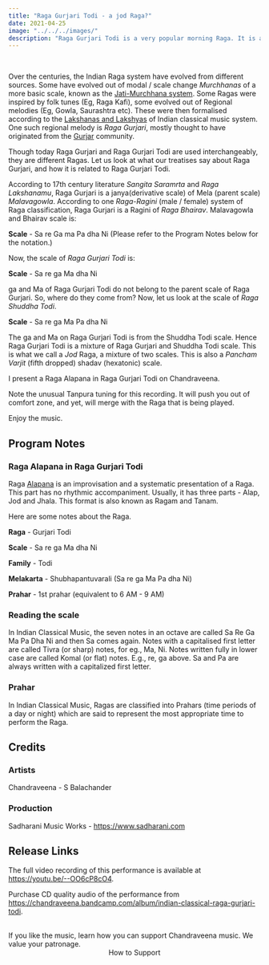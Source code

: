 ```yaml
---
title: "Raga Gurjari Todi - a jod Raga?"
date: 2021-04-25
image: "../../../images/"
description: "Raga Gurjari Todi is a very popular morning Raga. It is a hexatonic scale, with the Pancham (fifth) dropped. Here, I present an Alap in Raga Gurjari Todi on Chandraveena. Though Raga Gurjari and Raga Gurjari Todi are used interchangeably today, they are different Ragas. Read on to know more!"
---
```


<you-tube videoid="--OO6cP8cO4"></you-tube>
<br>

Over the centuries, the Indian Raga system have evolved from different sources. Some have evolved out of modal / scale change *Murchhanas* of a more basic scale, known as the [Jati-Murchhana system](/blog/grammar-of-music/). Some Ragas were inspired by folk tunes (Eg, Raga Kafi), some evolved out of Regional melodies (Eg, Gowla, Saurashtra etc). These were then formalised according to the [Lakshanas and Lakshyas](/blog/grammar-of-music/) of Indian classical music system. One such regional melody is *Raga Gurjari*, mostly thought to have originated from the [Gurjar](https://en.wikipedia.org/wiki/Gurjar) community. 

Though today Raga Gurjari and Raga Gurjari Todi are used interchangeably, they are different Ragas. Let us look at what our treatises say about Raga Gurjari, and how it is related to Raga Gurjari Todi.

According to 17th century literature *Sangita Saramrta* and *Raga Lakshanamu*, Raga Gurjari is a janya(derivative scale) of Mela (parent scale) *Malavagowla*. According to one *Raga-Ragini* (male / female) system of Raga classification, Raga Gurjari is a Ragini of *Raga Bhairav*. Malavagowla and Bhairav scale is:

**Scale** - Sa re Ga ma Pa dha Ni (Please refer to the Program Notes below for the notation.)

Now, the scale of *Raga Gurjari Todi* is:

**Scale** - Sa re ga Ma dha Ni

ga and Ma of Raga Gurjari Todi do not belong to the parent scale of Raga Gurjari. So, where do they come from? Now, let us look at the scale of *Raga Shuddha Todi*.

**Scale** - Sa re ga Ma Pa dha Ni

The ga and Ma on Raga Gurjari Todi is from the Shuddha Todi scale. Hence Raga Gurjari Todi is a mixture of Raga Gurjari and Shuddha Todi scale. This is what we call a *Jod* Raga, a mixture of two scales. This is also a *Pancham Varjit* (fifth dropped) shadav (hexatonic) scale.

I present a Raga Alapana in Raga Gurjari Todi on Chandraveena.

Note the unusual Tanpura tuning for this recording. It will push you out of comfort zone, and yet, will merge with the Raga that is being played.

Enjoy the music.

## Program Notes

### Raga Alapana in Raga Gurjari Todi

Raga [Alapana](/blog/raga-alapana/) is an improvisation and a systematic presentation of a Raga. This part has no rhythmic accompaniment. Usually, it has three parts - Alap, Jod and Jhala. This format is also known as Ragam and Tanam.

Here are some notes about the Raga.

**Raga** - Gurjari Todi

**Scale** - Sa re ga Ma dha Ni

**Family** - Todi

**Melakarta** - Shubhapantuvarali (Sa re ga Ma Pa dha Ni)

**Prahar** - 1st prahar (equivalent to 6 AM  - 9 AM)

### Reading the scale
In Indian Classical Music, the seven notes in an octave are called Sa Re Ga Ma Pa Dha Ni and then Sa comes again. Notes with a capitalised first letter are called Tivra (or sharp) notes, for eg., Ma, Ni. Notes written fully in lower case are called Komal (or flat) notes. E.g., re, ga above. Sa and Pa are always written with a capitalized first letter.

### Prahar
In Indian Classical Music, Ragas are classified into Prahars (time periods of a day or night) which are said to represent the most appropriate time to perform the Raga.

## Credits
### Artists

Chandraveena - S Balachander

### Production
Sadharani Music Works - https://www.sadharani.com

## Release Links

The full video recording of this performance is available at https://youtu.be/--OO6cP8cO4.

Purchase CD quality audio of the performance from https://chandraveena.bandcamp.com/album/indian-classical-raga-gurjari-todi.

<br>

<notice-box>
If you like the music, learn how you can support Chandraveena music. We value your patronage.
<div style="text-align:center">
<my-button to="/support/">How to Support</my-button>
</div>
</notice-box>
